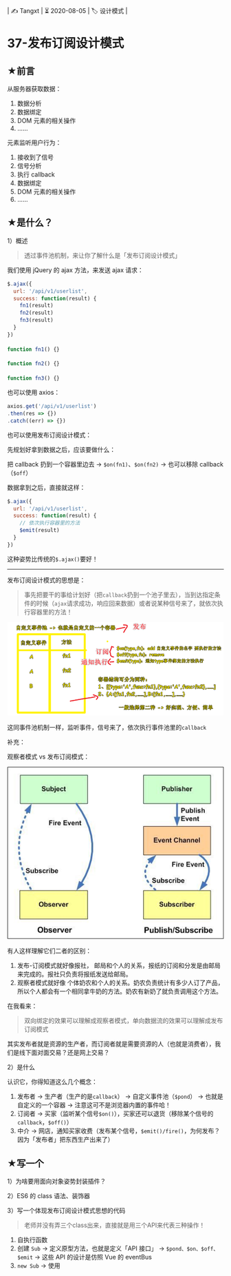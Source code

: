 | ✍️ Tangxt | ⏳ 2020-08-05 | 🏷️ 设计模式 |

# 37-发布订阅设计模式

## ★前言

从服务器获取数据：

1. 数据分析
2. 数据绑定
3. DOM 元素的相关操作
4. ……

元素监听用户行为：

1. 接收到了信号
2. 信号分析
3. 执行 callback
4. 数据绑定
5. DOM 元素的相关操作
6. ……

## ★是什么？

1）概述

> 透过事件池机制，来让你了解什么是「发布订阅设计模式」

我们使用 jQuery 的 ajax 方法，来发送 ajax 请求：

``` js
$.ajax({
  url: '/api/v1/userlist',
  success: function(result) {
    fn1(result)
    fn2(result)
    fn3(result)
  }
})

function fn1() {}

function fn2() {}

function fn3() {}
```

也可以使用 axios：

``` js
axios.get('/api/v1/userlist')
.then(res => {})
.catch((err) => {})
```

也可以使用发布订阅设计模式：

先规划好拿到数据之后，应该要做什么：

把 callback 扔到一个容器里边去 -> `$on(fn1)`、`$on(fn2)` -> 也可以移除 callback（`$off`）

数据拿到之后，直接就这样：

``` js
$.ajax({
  url: '/api/v1/userlist',
  success: function(result) {
    // 依次执行容器里的方法
    $emit(result)
  }
})
```

这种姿势比传统的`$.ajax()`要好！

---

发布订阅设计模式的思想是：

> 事先把要干的事给计划好（把`callback`扔到一个池子里去），当到达指定条件的时候（`ajax`请求成功，响应回来数据）或者说某种信号来了，就依次执行容器里的方法！

![发布订阅设计模式的思想](assets/img/2020-08-07-01-30-14.png)

这同事件池机制一样，监听事件，信号来了，依次执行事件池里的`callback`

补充：

观察者模式 vs 发布订阅模式：

![观察者模式 vs 发布订阅模式](assets/img/2020-08-07-01-44-50.png)

有人这样理解它们二者的区别：

1. 发布-订阅模式就好像报社， 邮局和个人的关系，报纸的订阅和分发是由邮局来完成的。报社只负责将报纸发送给邮局。
2. 观察者模式就好像 个体奶农和个人的关系。奶农负责统计有多少人订了产品，所以个人都会有一个相同拿牛奶的方法。奶农有新奶了就负责调用这个方法。

在我看来：

> 双向绑定的效果可以理解成观察者模式，单向数据流的效果可以理解成发布订阅模式

其实发布者就是资源的生产者，而订阅者就是需要资源的人（也就是消费者），我们是线下面对面交易？还是网上交易？

2）是什么

认识它，你得知道这么几个概念：

1. 发布者 -> 生产者（生产的是`callback`） -> 自定义事件池（`$pond`） -> 也就是自定义的一个容器 -> 注意这可不是浏览器内置的事件哈！
2. 订阅者 -> 买家（监听某个信号`$on()`），买家还可以退货（移除某个信号的`callback`，`$off()`）
3. 中介 -> 网店，通知买家收费（发布某个信号，`$emit()/fire()`，为何发布？因为「发布者」把东西生产出来了）

## ★写一个

1）为啥要用面向对象姿势封装插件？

2）ES6 的 class 语法、装饰器

3）写一个体现发布订阅设计模式思想的代码

> 老师并没有弄三个class出来，直接就是用三个API来代表三种操作！

1. 自执行函数
2. 创建 `Sub` -> 定义原型方法，也就是定义「API 接口」 -> `$pond、$on、$off、$emit` -> 这些 API 的设计是仿照 Vue 的 eventBus
3. `new Sub` -> 使用
